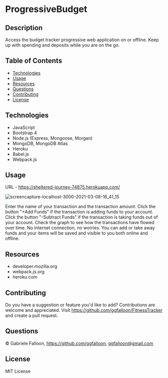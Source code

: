 # ProgressiveBudget

## Description
Access the budget tracker progressive web application on or offline. Keep up with spending and deposits while you are on the go.

## Table of Contents

* [Technologies](#technologies)
* [Usage](#usage)
* [Resources](#resources)
* [Questions](#questions)
* [Contributing](#contributing)
* [License](#license)

## Technologies
* JavaScript
* Bootstrap 4
* Node.js (Express, Mongoose, Morgan)
* MongoDB, MongoDB Atlas
* Heroku
* Babel.js
* Webpack.js

## Usage

URL - https://sheltered-journey-74875.herokuapp.com/

![screencapture-localhost-3000-2021-03-08-16_41_15](https://user-images.githubusercontent.com/71281652/110511289-b1850a00-80c9-11eb-9dab-874124e9b71f.png)

Enter the name of your transaction and the transaction amount. Click the button "+Add Funds" if the transaction is adding funds to your account. Click the button "-Subtract Funds" if the transaction is taking funds out of your account. Check the graph to see how the transactions have flowed over time. No internet connection, no worries. You can add or take away funds and your items will be saved and visible to you both online and offline.

## Resources

* developer.mozilla.org
* webpack.js.org
* heroku.com

## Contributing

Do you have a suggestion or feature you'd like to add? 
Contributions are welcome and appreciated. Visit https://github.com/ggfalloon/FitnessTracker and create a pull request.

## Questions

&copy; Gabriele Falloon, https://github.com/ggfalloon, ggfalloon@gmail.com

## License

MIT License
